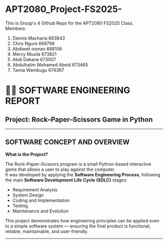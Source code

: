 ﻿# APT2080_Project-FS2025-

This is Group's 4 Github Repo for the APT2080 FS2025 Class. <br>
Members:
1. Dennis Macharia 663843
2. Chris Ngure 669798
3. Abdiweli osman 668106
4. Mercy Musila 673821
5. Abdi Dakane 673007
6. Abdulhalim Mohamed Abeid 673465
7. Tamia Wambugu 674367

# 🧑‍💻 SOFTWARE ENGINEERING REPORT 

## Project: Rock–Paper–Scissors Game in Python

---

##  SOFTWARE CONCEPT AND OVERVIEW

**What is the Project?**

The Rock–Paper–Scissors program is a small Python-based interactive game that allows a user to play against the computer.  
It was developed by applying the **Software Engineering Process**, following the main **Software Development Life Cycle (SDLC)** stages:

- Requirement Analysis
- System Design
- Coding and Implementation
- Testing
- Maintenance and Evolution

This project demonstrates how engineering principles can be applied even to a simple software system — ensuring the final product is functional, reliable, maintainable, and user-friendly.

---






